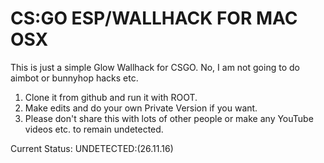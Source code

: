 # CS:GO ESP/WALLHACK FOR MAC OSX

This is just a simple Glow Wallhack for CSGO.
No, I am not going to do aimbot or bunnyhop hacks etc. 

1. Clone it from github and run it with ROOT.
2. Make edits and do your own Private Version if you want.
3. Please don't share this with lots of other people or make any YouTube videos etc. to remain undetected.

Current Status: UNDETECTED:(26.11.16)
